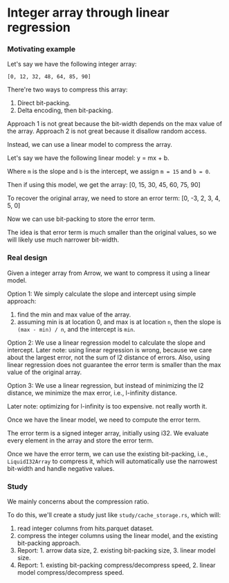 # Integer array through linear regression


### Motivating example

Let's say we have the following integer array:

```
[0, 12, 32, 48, 64, 85, 90]
```

There're two ways to compress this array:
1. Direct bit-packing.
2. Delta encoding, then bit-packing.

Approach 1 is not great because the bit-width depends on the max value of the array.
Approach 2 is not great because it disallow random access.

Instead, we can use a linear model to compress the array.

Let's say we have the following linear model: y = mx + b.

Where `m` is the slope and `b` is the intercept, we assign `m = 15` and `b = 0`.

Then if using this model, we get the array:
[0, 15, 30, 45, 60, 75, 90]

To recover the original array, we need to store an error term:
[0, -3, 2, 3, 4, 5, 0]

Now we can use bit-packing to store the error term.

The idea is that error term is much smaller than the original values, so we will likely use much narrower bit-width. 

### Real design

Given a integer array from Arrow, we want to compress it using a linear model.

Option 1:
We simply calculate the slope and intercept using simple approach:
1. find the min and max value of the array.
2. assuming min is at location 0, and max is at location `n`, then the slope is `(max - min) / n`, and the intercept is `min`.

Option 2:
We use a linear regression model to calculate the slope and intercept.
Later note: using linear regression is wrong, because we care about the largest error, not the sum of l2 distance of errors. Also, using linear regression does not guarantee the error term is smaller than the max value of the original array. 

Option 3:
We use a linear regression, but instead of minimizing the l2 distance, we minimize the max error, i.e., l-infinity distance.

Later note: optimizing for l-infinity is too expensive. not really worth it.

Once we have the linear model, we need to compute the error term.

The error term is a signed integer array, initially using i32. We evaluate every element in the array and store the error term.

Once we have the error term, we can use the existing bit-packing, i.e., `LiquidI32Array` to compress it, which will automatically use the narrowest bit-width and handle negative values.


### Study

We mainly concerns about the compression ratio.

To do this, we'll create a study just like `study/cache_storage.rs`, which will:
1. read integer columns from hits.parquet dataset.
2. compress the integer columns using the linear model, and the existing bit-packing approach.
3. Report: 1. arrow data size, 2. existing bit-packing size, 3. linear model size.
4. Report: 1. existing bit-packing compress/decompress speed, 2. linear model compress/decompress speed.

